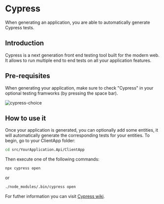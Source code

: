 # Cypress

When generating an application, you are able to automatically generate Cypress tests.

## Introduction

Cypress is a next generation front end testing tool built for the modern web. It allows to run multiple end to end tests on all your application features.

## Pre-requisites

When generating your application, make sure to check "Cypress" in your optional testing framworks (by pressing the space bar).

![cypress-choice](../assets/cypress-choice.png)

## How to use it

Once your application is generated, you can optionally add some entities, it will automatically generate the corresponding tests for your entities. To begin, go to your ClientApp folder:

```bash
cd src/YourApplication.Api/ClientApp
```

Then execute one of the following commands:

```bash
npx cypress open
```

or

```bash
./node_modules/.bin/cypress open
```

For futher information you can visit [Cypress wiki](https://docs.cypress.io/guides/guides/command-line#How-to-run-commands).

